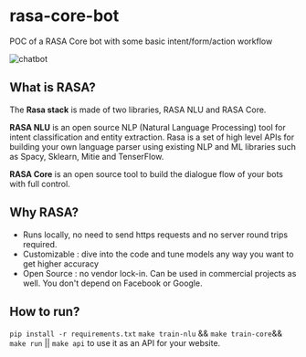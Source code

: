 # rasa-core-bot
POC of a RASA Core bot with some basic intent/form/action workflow

![chatbot]('https://github.com/Rosadojonathan/rasa-core-bot/blob/master/chatbot.jpg?raw=true')

## What is RASA?
The **Rasa stack** is made of two libraries, RASA NLU and RASA Core.

**RASA NLU** is an open source NLP (Natural Language Processing) tool for intent classification and entity extraction. Rasa is a set of high level APIs for building your own language parser using existing NLP and ML libraries such as Spacy, Sklearn, Mitie and TenserFlow.

**RASA Core** is an open source tool to build the dialogue flow of your bots with full control.

## Why RASA?

- Runs locally, no need to send https requests and no server round trips required. 
- Customizable : dive into the code and tune models any way you want to get higher accuracy
- Open Source : no vendor lock-in. Can be used in commercial projects as well. You don't depend on Facebook or Google.

## How to run?
`pip install -r requirements.txt`
`make train-nlu` &&
`make train-core`&&
`make run` || `make api` to use it as an API for your website.
